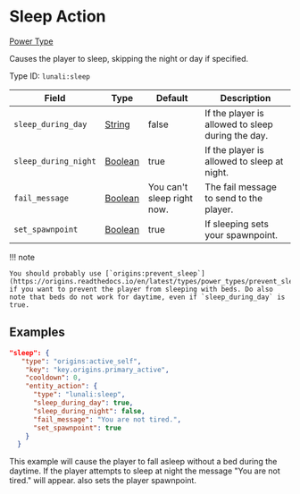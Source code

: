 # Sleep Action

[Power Type](https://lunali-wiki.readthedocs.io/en/latest/types/power_types/)

Causes the player to sleep, skipping the night or day if specified.

Type ID: `lunali:sleep`

| Field                | Type                                                                          | Default                    | Description                                       |
| -------------------- | ----------------------------------------------------------------------------- | -------------------------- | ------------------------------------------------- |
| `sleep_during_day`   | [String](https://origins.readthedocs.io/en/latest/types/data_types/boolean/)  | false                      | If the player is allowed to sleep during the day. |
| `sleep_during_night` | [Boolean](https://origins.readthedocs.io/en/latest/types/data_types/boolean/) | true                       | If the player is allowed to sleep at night.       |
| `fail_message`       | [Boolean](https://origins.readthedocs.io/en/latest/types/data_types/string/)  | You can't sleep right now. | The fail message to send to the player.           |
| `set_spawnpoint`     | [Boolean](https://origins.readthedocs.io/en/latest/types/data_types/boolean/) | true                       | If sleeping sets your spawnpoint.                 |

!!! note

    You should probably use [`origins:prevent_sleep`](https://origins.readthedocs.io/en/latest/types/power_types/prevent_sleep/) if you want to prevent the player from sleeping with beds. Do also note that beds do not work for daytime, even if `sleep_during_day` is true.

## Examples

```JSON
"sleep": {
   "type": "origins:active_self",
    "key": "key.origins.primary_active",
    "cooldown": 0,
    "entity_action": {
      "type": "lunali:sleep",
      "sleep_during_day": true,
      "sleep_during_night": false,
      "fail_message": "You are not tired.",
      "set_spawnpoint": true
    }
  }
```

This example will cause the player to fall asleep without a bed during the daytime. If the player attempts to sleep at night the message "You are not tired." will appear. also sets the player spawnpoint.
